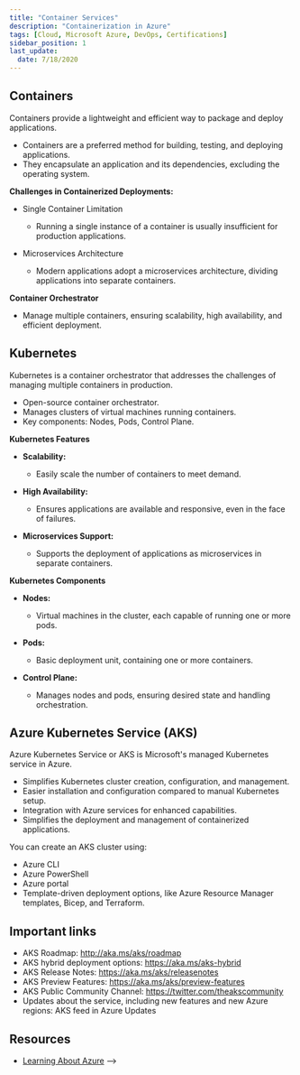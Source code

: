 ```yaml
---
title: "Container Services"
description: "Containerization in Azure"
tags: [Cloud, Microsoft Azure, DevOps, Certifications]
sidebar_position: 1
last_update:
  date: 7/18/2020
---
```




## Containers 

Containers provide a lightweight and efficient way to package and deploy applications.

- Containers are a preferred method for building, testing, and deploying applications.
- They encapsulate an application and its dependencies, excluding the operating system.

**Challenges in Containerized Deployments:**

- Single Container Limitation 

  - Running a single instance of a container is usually insufficient for production applications.

- Microservices Architecture

  - Modern applications adopt a microservices architecture, dividing applications into separate containers.

**Container Orchestrator**

- Manage multiple containers, ensuring scalability, high availability, and efficient deployment.

## Kubernetes

Kubernetes is a container orchestrator that addresses the challenges of managing multiple containers in production. 
- Open-source container orchestrator.
- Manages clusters of virtual machines running containers.
- Key components: Nodes, Pods, Control Plane.

**Kubernetes Features**

- **Scalability:**
  - Easily scale the number of containers to meet demand.

- **High Availability:**
  - Ensures applications are available and responsive, even in the face of failures.

- **Microservices Support:**
  - Supports the deployment of applications as microservices in separate containers.

**Kubernetes Components**

- **Nodes:**
  - Virtual machines in the cluster, each capable of running one or more pods.

- **Pods:**
  - Basic deployment unit, containing one or more containers.

- **Control Plane:**
  - Manages nodes and pods, ensuring desired state and handling orchestration.

   

## Azure Kubernetes Service (AKS)

Azure Kubernetes Service or AKS is Microsoft's managed Kubernetes service in Azure.

- Simplifies Kubernetes cluster creation, configuration, and management.
- Easier installation and configuration compared to manual Kubernetes setup.
- Integration with Azure services for enhanced capabilities.
- Simplifies the deployment and management of containerized applications.

You can create an AKS cluster using:

- Azure CLI
- Azure PowerShell
- Azure portal
- Template-driven deployment options, like Azure Resource Manager templates, Bicep, and Terraform.

## Important links

- AKS Roadmap: http://aka.ms/aks/roadmap
- AKS hybrid deployment options: https://aka.ms/aks-hybrid
- AKS Release Notes: https://aka.ms/aks/releasenotes
- AKS Preview Features: https://aka.ms/aks/preview-features
- AKS Public Community Channel: https://twitter.com/theakscommunity
- Updates about the service, including new features and new Azure regions: AKS feed in Azure Updates


## Resources 

- [Learning About Azure](https://cloudacademy.com/learning-paths/learning-about-azure-5663/) -->
